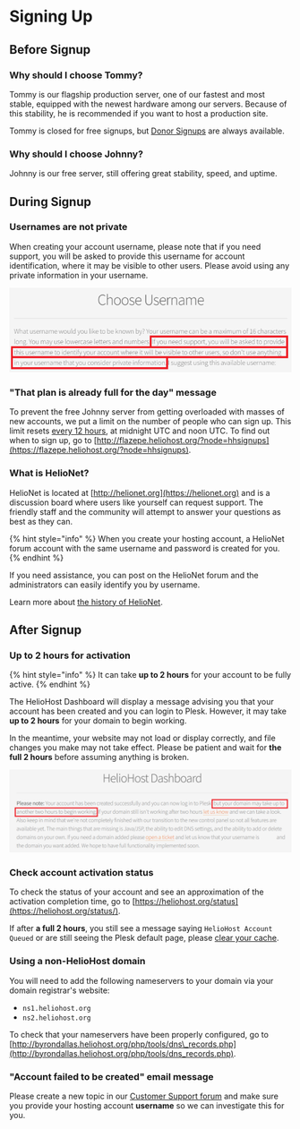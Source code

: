 # Signing Up

## Before Signup

### Why should I choose Tommy?

Tommy is our flagship production server, one of our fastest and most stable, equipped with the newest hardware among our servers. Because of this stability, he is recommended if you want to host a production site.

Tommy is closed for free signups, but [Donor Signups](https://heliohost.org/tommy/) are always available.

### Why should I choose Johnny?

Johnny is our free server, still offering great stability, speed, and uptime. 

## During Signup

### Usernames are not private

When creating your account username, please note that if you need support, you will be asked to provide this username for account identification, where it may be visible to other users. Please avoid using any private information in your username.

![](../.gitbook/assets/username-is-not-private.png)

### "That plan is already full for the day" message

To prevent the free Johnny server from getting overloaded with masses of new accounts, we put a limit on the number of people who can sign up. This limit resets [every 12 hours](https://helionet.org/index/topic/59660-midnight-and-noon/), at midnight UTC and noon UTC. To find out when to sign up, go to [http://flazepe.heliohost.org/?node=hhsignups](https://flazepe.heliohost.org/?node=hhsignups).

### What is HelioNet?

HelioNet is located at [http://helionet.org](https://helionet.org) and is a discussion board where users like yourself can request support. The friendly staff and the community will attempt to answer your questions as best as they can.

{% hint style="info" %}
When you create your hosting account, a HelioNet forum account with the same username and password is created for you. 
{% endhint %}

If you need assistance, you can post on the HelioNet forum and the administrators can easily identify you by username.

Learn more about [the history of HelioNet](https://wiki.helionet.org/hosting/helionet).

## After Signup

### Up to 2 hours for activation

{% hint style="info" %}
It can take **up to 2 hours** for your account to be fully active.
{% endhint %}

The HelioHost Dashboard will display a message advising you that your account has been created and you can login to Plesk. However, it may take **up to 2 hours** for your domain to begin working. 

In the meantime, your website may not load or display correctly, and file changes you make may not take effect. Please be patient and wait for **the full 2 hours** before assuming anything is broken.  

![](../.gitbook/assets/dashboard-up-to-2-hours.png)

### Check account activation status

To check the status of your account and see an approximation of the activation completion time, go to [https://heliohost.org/status](https://heliohost.org/status/).  

If after **a full 2 hours**, you still see a message saying `HelioHost Account Queued` or are still seeing the Plesk default page, please [clear your cache](../misc/clear-your-cache.md).

### Using a non-HelioHost domain

You will need to add the following nameservers to your domain via your domain registrar's website:

* `ns1.heliohost.org`
* `ns2.heliohost.org`

To check that your nameservers have been properly configured, go to [http://byrondallas.heliohost.org/php/tools/dns\_records.php](http://byrondallas.heliohost.org/php/tools/dns_records.php).

### "Account failed to be created" email message

Please create a new topic in our [Customer Support forum](https://helionet.org/index/forum/45-customer-service/?do=add) and make sure you provide your hosting account **username** so we can investigate this for you.